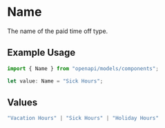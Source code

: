 # Name

The name of the paid time off type.

## Example Usage

```typescript
import { Name } from "openapi/models/components";

let value: Name = "Sick Hours";
```

## Values

```typescript
"Vacation Hours" | "Sick Hours" | "Holiday Hours"
```